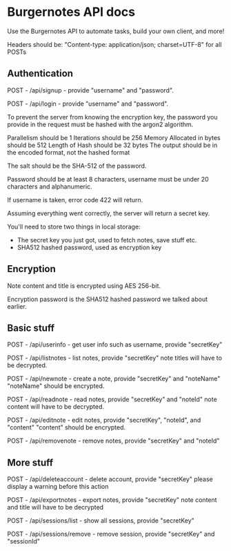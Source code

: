 # Burgernotes API docs
Use the Burgernotes API to automate tasks, build your own client, and more!

Headers should be: "Content-type: application/json; charset=UTF-8" for all POSTs

## Authentication

POST - /api/signup - provide "username" and "password".

POST - /api/login - provide "username" and "password".

To prevent the server from knowing the encryption key, the password you provide in the request must be hashed with the argon2 algorithm.

Parallelism should be 1
Iterations should be 256
Memory Allocated in bytes should be 512
Length of Hash should be 32 bytes
The output should be in the encoded format, not the hashed format


The salt should be the SHA-512 of the password.

Password should be at least 8 characters, username must be under 20 characters and alphanumeric.

If username is taken, error code 422 will return.

Assuming everything went correctly, the server will return a secret key.

You'll need to store two things in local storage:
- The secret key you just got, used to fetch notes, save stuff etc.
- SHA512 hashed password, used as encryption key

## Encryption

Note content and title is encrypted using AES 256-bit.

Encryption password is the SHA512 hashed password we talked about earlier. 

## Basic stuff

POST - /api/userinfo - get user info such as username, provide "secretKey"

POST - /api/listnotes - list notes, provide "secretKey"
note titles will have to be decrypted.

POST - /api/newnote - create a note, provide "secretKey" and "noteName"
"noteName" should be encrypted.

POST - /api/readnote - read notes, provide "secretKey" and "noteId"
note content will have to be decrypted.

POST - /api/editnote - edit notes, provide "secretKey", "noteId", and "content"
"content" should be encrypted.

POST - /api/removenote - remove notes, provide "secretKey" and "noteId"

## More stuff

POST - /api/deleteaccount - delete account, provide "secretKey"
please display a warning before this action

POST - /api/exportnotes - export notes, provide "secretKey"
note content and title will have to be decrypted

POST - /api/sessions/list - show all sessions, provide "secretKey"

POST - /api/sessions/remove - remove session, provide "secretKey" and "sessionId"